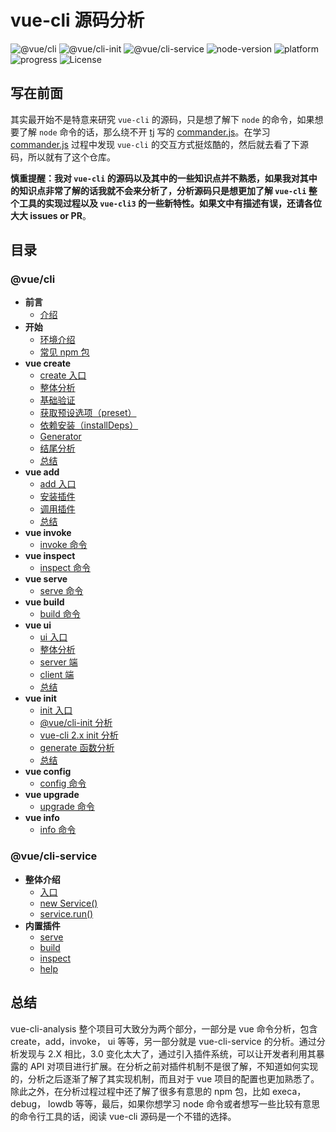 # vue-cli 源码分析

![@vue/cli](https://img.shields.io/badge/@vue/cli-v3.1.3-42b983.svg) ![@vue/cli-init](https://img.shields.io/badge/@vue/cli--init-v3.1.1-42b983.svg) ![@vue/cli-service](https://img.shields.io/badge/@vue/cli--service-v3.1.4-42b983.svg) ![node-version](https://img.shields.io/badge/node-v8.11.4-brightgreen.svg) ![platform](https://img.shields.io/badge/platform-macOS%20%EF%A3%BF-000000.svg) ![progress](http://progressed.io/bar/100?title=progress) ![License](https://img.shields.io/github/license/KuangPF/vue-cli-analysis.svg) 

## 写在前面

其实最开始不是特意来研究 `vue-cli` 的源码，只是想了解下 `node` 的命令，如果想要了解 `node` 命令的话，那么绕不开 [tj](https://github.com/tj) 写的 [commander.js](https://github.com/tj/commander.js)。在学习 [commander.js](https://github.com/tj/commander.js) 过程中发现 `vue-cli` 的交互方式挺炫酷的，然后就去看了下源码，所以就有了这个仓库。

**慎重提醒：我对 `vue-cli` 的源码以及其中的一些知识点并不熟悉，如果我对其中的知识点非常了解的话我就不会来分析了，分析源码只是想更加了解 `vue-cli` 整个工具的实现过程以及 `vue-cli3` 的一些新特性。如果文中有描述有误，还请各位大大 issues or PR**。

## 目录

### @vue/cli

* **前言**
  * [介绍](https://kuangpf.com/vue-cli-analysis/foreword/)
* **开始**
  * [环境介绍](https://kuangpf.com/vue-cli-analysis/start/env.html/)
  * [常见 npm 包](https://kuangpf.com/vue-cli-analysis/start/npm.html/)
* **vue create**
  * [create 入口](https://kuangpf.com/vue-cli-analysis/create/)
  * [整体分析](https://kuangpf.com/vue-cli-analysis/create/overall-analysis.html)
  * [基础验证](https://kuangpf.com/vue-cli-analysis/create/basic-verification.html)
  * [获取预设选项（preset）](https://kuangpf.com/vue-cli-analysis/create/get-preset.html)
  * [依赖安装（installDeps）](https://kuangpf.com/vue-cli-analysis/create/install-deps.html)
  * [Generator](https://kuangpf.com/vue-cli-analysis/create/create/generator.html#)
  * [结尾分析](https://kuangpf.com/vue-cli-analysis/create/end-part.html)
  * [总结](https://kuangpf.com/vue-cli-analysis/create/summary.html)
* **vue add**
  * [add 入口](https://kuangpf.com/vue-cli-analysis/add/)
  * [安装插件](https://kuangpf.com/vue-cli-analysis/add/plugin-install.html)
  * [调用插件](https://kuangpf.com/vue-cli-analysis/add/plugin-invoke.html)
  * [总结](https://kuangpf.com/vue-cli-analysis/add/summary.html)
* **vue invoke**
  * [invoke 命令](https://kuangpf.com/vue-cli-analysis/invoke/)
* **vue inspect**
  * [inspect 命令](https://kuangpf.com/vue-cli-analysis/inspect/)
* **vue serve**
  * [serve 命令](https://kuangpf.com/vue-cli-analysis/serve/)
* **vue build**
  * [build 命令](https://kuangpf.com/vue-cli-analysis/build/)
* **vue ui**
  * [ui 入口](https://kuangpf.com/vue-cli-analysis/ui/)
  * [整体分析](https://kuangpf.com/vue-cli-analysis/ui/overall-analysis.html)
  * [server 端](https://kuangpf.com/vue-cli-analysis/ui/server.html)
  * [client 端](https://kuangpf.com/vue-cli-analysis/ui/client.html)
  * [总结](https://kuangpf.com/vue-cli-analysis/ui/summary.html)
* **vue init**
  * [init 入口](https://kuangpf.com/vue-cli-analysis/init/)
  * [@vue/cli-init 分析](https://kuangpf.com/vue-cli-analysis/init/vue-cli-init-module.html)
  * [vue-cli 2.x init 分析](https://kuangpf.com/vue-cli-analysis/init/vue-cli-init-2.x.html)
  * [generate 函数分析](https://kuangpf.com/vue-cli-analysis/init/generate.html)
  * [总结](https://kuangpf.com/vue-cli-analysis/init/summary.html)
* **vue config**
  * [config 命令](https://kuangpf.com/vue-cli-analysis/config/)
* **vue upgrade**
  * [upgrade 命令](https://kuangpf.com/vue-cli-analysis/upgrade/)
* **vue info**
  * [info 命令](https://kuangpf.com/vue-cli-analysis/info/)

### @vue/cli-service

* **整体介绍**
  * [入口](https://kuangpf.com/vue-cli-analysis/cli-service/entrance.html)
  * [new Service()](https://kuangpf.com/vue-cli-analysis/cli-service/new-service.html)
  * [service.run()](https://kuangpf.com/vue-cli-analysis/cli-service/service-run.html)
* **内置插件**
  * [serve](https://kuangpf.com/vue-cli-analysis/cli-service/serve.html)
  * [build](https://kuangpf.com/vue-cli-analysis/cli-service/build.html)
  * [inspect](https://kuangpf.com/vue-cli-analysis/cli-service/inspect.html)
  * [help](https://kuangpf.com/vue-cli-analysis/cli-service/help.html)

## 总结

vue-cli-analysis 整个项目可大致分为两个部分，一部分是 vue 命令分析，包含 create，add，invoke， ui 等等，另一部分就是 vue-cli-service 的分析。通过分析发现与 2.X 相比，3.0 变化太大了，通过引入插件系统，可以让开发者利用其暴露的 API 对项目进行扩展。在分析之前对插件机制不是很了解，不知道如何实现的，分析之后逐渐了解了其实现机制，而且对于 vue 项目的配置也更加熟悉了。除此之外，在分析过程过程中还了解了很多有意思的 npm 包，比如 execa， debug， lowdb 等等，最后，如果你想学习 node 命令或者想写一些比较有意思的命令行工具的话，阅读 vue-cli 源码是一个不错的选择。


